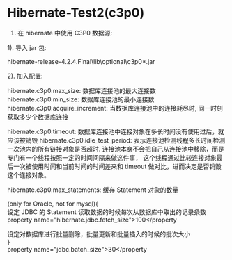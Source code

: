 # Hibernate-Test2(c3p0)
1. 在 hibernate 中使用 C3P0 数据源:

1). 导入 jar 包:

hibernate-release-4.2.4.Final\lib\optional\c3p0\*.jar

2). 加入配置:

hibernate.c3p0.max_size: 数据库连接池的最大连接数
hibernate.c3p0.min_size: 数据库连接池的最小连接数
hibernate.c3p0.acquire_increment: 当数据库连接池中的连接耗尽时, 同一时刻获取多少个数据库连接

hibernate.c3p0.timeout:   数据库连接池中连接对象在多长时间没有使用过后，就应该被销毁
hibernate.c3p0.idle_test_period:  表示连接池检测线程多长时间检测一次池内的所有链接对象是否超时. 
连接池本身不会把自己从连接池中移除，而是专门有一个线程按照一定的时间间隔来做这件事，
这个线程通过比较连接对象最后一次被使用时间和当前时间的时间差来和 timeout 做对比，进而决定是否销毁这个连接对象。 

hibernate.c3p0.max_statements:  缓存 Statement 对象的数量

(only for Oracle, not for mysql){  
设定 JDBC 的 Statement 读取数据的时候每次从数据库中取出的记录条数  
property name="hibernate.jdbc.fetch_size">100</property  
    	  
设定对数据库进行批量删除，批量更新和批量插入的时候的批次大小  
}  
property name="jdbc.batch_size">30</property  
